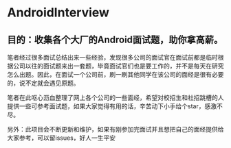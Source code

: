 # AndroidInterview
## 目的：收集各个大厂的Android面试题，助你拿高薪。

笔者经过很多面试总结出来一些经验，发现很多公司的面试官在面试前都是临时根据公司以往的面试题来出一套题，毕竟面试官们也是要工作的，并不是每天在研究怎么出题。因此，在面试一个公司前，刷一刷其他同学在该公司的面经是很有必要的，说不定就会遇见原题。

笔者在此呕心沥血整理了网上各个公司的一些面经，希望对校招生和社招跳槽的人提供一些可参考面试题，如果大家觉得有用的话，辛苦动下小手给个star，感激不尽。

另外：此项目会不断更新和维护，如果有刚参加完面试并且想把自己的面经提供给大家参考，可以留issues，好人一生平安
